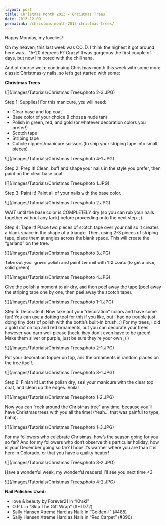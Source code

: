 ```yaml
---
layout: post
title: Christmas Month 2013 - Christmas Trees
date: 2013-12-09
permalink: /christmas-month-2013-christmas-trees/
---
```


Happy Monday, my lovelies!

Oh my heaven, this last week was COLD. I think the highest it got around here was… 15-20 degrees F? Crazy! It was gorgeous the first couple of days, but now I’m bored with the chill haha.

And of course we’re continuing Christmas month this week with some more classic Christmas-y nails, so let’s get started with some:

**Christmas Trees**

![](/images/Tutorials/Christmas Trees/photo 2-3.JPG)

Step 1: Supplies! For this manicure, you will need:

- Clear base and top coat
- Base color of your choice (I chose a nude tan)
- Polish in green, red, and gold (or whatever decoration colors you prefer!)
- Scotch tape
- Striping tape
- Cuticle nippers/manicure scissors (to snip your striping tape into small pieces)

![](/images/Tutorials/Christmas Trees/photo 4-1.JPG)

Step 2: Prep it! Clean, buff and shape your nails in the style you prefer, then paint on the clear base coat.

![](/images/Tutorials/Christmas Trees/photo 1.JPG)

Step 3: Paint it! Paint all of your nails with the base color.

![](/images/Tutorials/Christmas Trees/photo 2.JPG)

WAIT until the base color is COMPLETELY dry (so you can rub your nails together without any tack) before proceeding onto the next step. ;)

Step 4: Tape it! Place two pieces of scotch tape over your nail so it creates a blank space in the shape of a triangle. Then, using 2-3 pieces of striping tape, place them at angles across the blank space. This will create the “garland” on the tree.

![](/images/Tutorials/Christmas Trees/photo 3.JPG)

Take out your green polish and paint the nail with 1-2 coats (to get a nice, solid green).

![](/images/Tutorials/Christmas Trees/photo 4.JPG)

Give the polish a moment to air dry, and then peel away the tape (peel away the striping tape one by one, then peel away the scotch tape).

![](/images/Tutorials/Christmas Trees/photo 1-1.JPG)

Step 5: Decorate it! Now take out your “decoration” colors and have some fun! You can use a dotting tool for this if you like, but I had no trouble just doing tiny dots of polish with the bottle’s built-in brush. :) For my trees, I did a gold dot on top and red ornaments, but you can decorate your trees however you darn well please (heck, they don’t even have to be green! Make them silver or purple, just be sure they’re your own ;) )

![](/images/Tutorials/Christmas Trees/photo 2-1.JPG)

Put your decoration topper on top, and the ornaments in random places on the tree itself.

![](/images/Tutorials/Christmas Trees/photo 3-1.JPG)

Step 6: Finish it! Let the polish dry, seal your manicure with the clear top coat, and clean up the edges. Voila!

![](/images/Tutorials/Christmas Trees/photo 1-2.JPG)

Now you can “rock around the Christmas tree” any time, because you’ll have Christmas trees with you all the time! (Yeah… that was painful to type, haha).

![](/images/Tutorials/Christmas Trees/photo 1-3.JPG)

For my followers who celebrate Christmas, how’s the season going for you so far? And for my followers who don’t observe this particular holiday, how is your December going so far? I hope it’s warmer where you are than it is here in Colorado, or that you have a quality heater!

![](/images/Tutorials/Christmas Trees/photo 3-2.JPG)

Have a wonderful week, my wonderful readers! I’ll see you next time <3

![](/images/Tutorials/Christmas Trees/photo 4-2.JPG)

**Nail Polishes Used:**

- love & beauty by Forever21 in “Khaki”
- O.P.I. in “Skip The Gift Wrap” (#HLD72)
- Sally Hansen Xtreme Hard as Nails in “Golden-I” (#485)
- Sally Hansen Xtreme Hard as Nails in “Red Carpet” (#390)